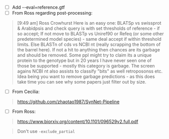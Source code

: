 - [ ] Add --eval=reference.gtf
- [ ] From Ross regarding post-processing:

> [9:49 am] Ross Crowhurst
> Here is an easy one: BLATSp vs swissprot & Arabidpsis and check query is with set thresholds of reference - if so accept; If not move to BLASTp vs Uniref90 or Refeq (or some other predetermined model species) - same deal accept if within threshold limits. Else BLASTn of cds vs NCBI nt (really scrapping the bottom of the barrel here). If not a hit to anything then chances are its garbage and should be removed. Some ppl might try to claim its a unique protein to the genotype but in 20 years I have never seen one of those be supported - mostly this category is garbage. The screen agains NCBI nt also assists to classify "bits" as well retroposonss etc. Idea being you want to remove garbage predictions - as this does take time you can see why some papers just filter out by size.

- [ ] From Cecilia:

> https://github.com/zhaotao1987/SynNet-Pipeline

- [ ] From Ross:

> https://www.biorxiv.org/content/10.1101/096529v2.full.pdf

> Don't use `-exclude_partial`

